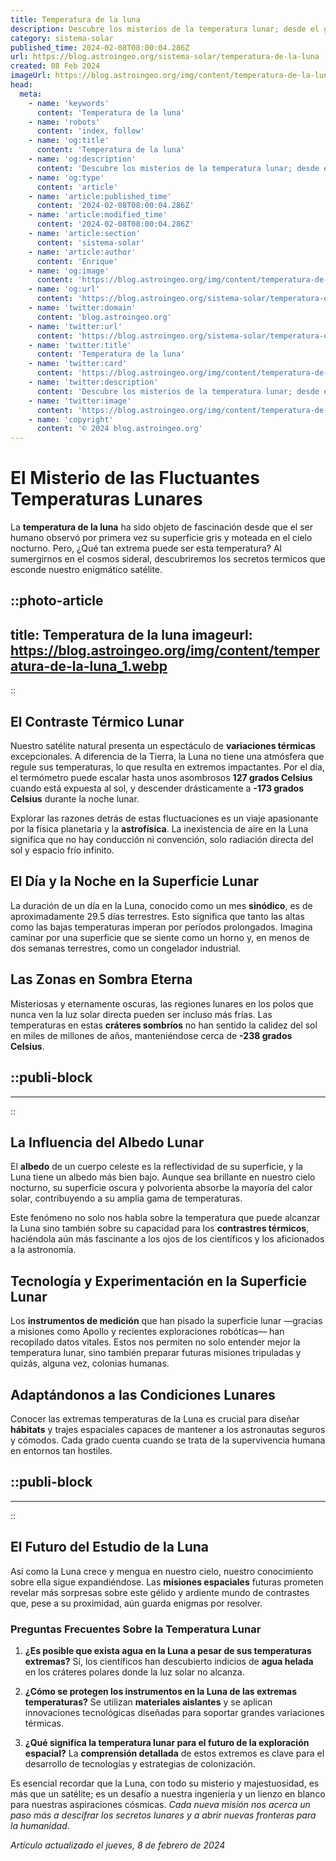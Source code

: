 ```yaml
---
title: Temperatura de la luna
description: Descubre los misterios de la temperatura lunar; desde el gélido anochecer hasta el calor extremo del día, un viaje fascinante por el satélite.
category: sistema-solar
published_time: 2024-02-08T08:00:04.286Z
url: https://blog.astroingeo.org/sistema-solar/temperatura-de-la-luna
created: 08 Feb 2024
imageUrl: https://blog.astroingeo.org/img/content/temperatura-de-la-luna_1.webp
head:
  meta:
    - name: 'keywords'
      content: 'Temperatura de la luna'
    - name: 'robots'
      content: 'index, follow'
    - name: 'og:title'
      content: 'Temperatura de la luna'
    - name: 'og:description'
      content: 'Descubre los misterios de la temperatura lunar; desde el gélido anochecer hasta el calor extremo del día, un viaje fascinante por el satélite.'
    - name: 'og:type'
      content: 'article'
    - name: 'article:published_time'
      content: '2024-02-08T08:00:04.286Z'
    - name: 'article:modified_time'
      content: '2024-02-08T08:00:04.286Z'
    - name: 'article:section'
      content: 'sistema-solar'
    - name: 'article:author'
      content: 'Enrique'
    - name: 'og:image'
      content: 'https://blog.astroingeo.org/img/content/temperatura-de-la-luna_1.webp'
    - name: 'og:url'
      content: 'https://blog.astroingeo.org/sistema-solar/temperatura-de-la-luna'
    - name: 'twitter:domain'
      content: 'blog.astroingeo.org'
    - name: 'twitter:url'
      content: 'https://blog.astroingeo.org/sistema-solar/temperatura-de-la-luna'
    - name: 'twitter:title'
      content: 'Temperatura de la luna'
    - name: 'twitter:card'
      content: 'https://blog.astroingeo.org/img/content/temperatura-de-la-luna_1.webp'
    - name: 'twitter:description'
      content: 'Descubre los misterios de la temperatura lunar; desde el gélido anochecer hasta el calor extremo del día, un viaje fascinante por el satélite.'
    - name: 'twitter:image'
      content: 'https://blog.astroingeo.org/img/content/temperatura-de-la-luna_1.webp'
    - name: 'copyright'
      content: '© 2024 blog.astroingeo.org'
---
```

# El Misterio de las Fluctuantes Temperaturas Lunares

La **temperatura de la luna** ha sido objeto de fascinación desde que el ser humano observó por primera vez su superficie gris y moteada en el cielo nocturno. Pero, ¿Qué tan extrema puede ser esta temperatura? Al sumergirnos en el cosmos sideral, descubriremos los secretos termicos que esconde nuestro enigmático satélite.


::photo-article
---
title: Temperatura de la luna
imageurl: https://blog.astroingeo.org/img/content/temperatura-de-la-luna_1.webp
---
::


## El Contraste Térmico Lunar

Nuestro satélite natural presenta un espectáculo de **variaciones térmicas** excepcionales. A diferencia de la Tierra, la Luna no tiene una atmósfera que regule sus temperaturas, lo que resulta en extremos impactantes. Por el día, el termómetro puede escalar hasta unos asombrosos **127 grados Celsius** cuando está expuesta al sol, y descender drásticamente a **-173 grados Celsius** durante la noche lunar.
  
Explorar las razones detrás de estas fluctuaciones es un viaje apasionante por la física planetaria y la **astrofísica**. La inexistencia de aire en la Luna significa que no hay conducción ni convención, solo radiación directa del sol y espacio frío infinito.

## El Día y la Noche en la Superficie Lunar

La duración de un día en la Luna, conocido como un mes **sinódico**, es de aproximadamente 29.5 días terrestres. Esto significa que tanto las altas como las bajas temperaturas imperan por períodos prolongados. Imagina caminar por una superficie que se siente como un horno y, en menos de dos semanas terrestres, como un congelador industrial.

## Las Zonas en Sombra Eterna

Misteriosas y eternamente oscuras, las regiones lunares en los polos que nunca ven la luz solar directa pueden ser incluso más frías. Las temperaturas en estas **cráteres sombríos** no han sentido la calidez del sol en miles de millones de años, manteniéndose cerca de **-238 grados Celsius**.


  ::publi-block
  ---
  ---
  ::
  
  
## La Influencia del Albedo Lunar

El **albedo** de un cuerpo celeste es la reflectividad de su superficie, y la Luna tiene un albedo más bien bajo. Aunque sea brillante en nuestro cielo nocturno, su superficie oscura y polvorienta absorbe la mayoría del calor solar, contribuyendo a su amplia gama de temperaturas.

Este fenómeno no solo nos habla sobre la temperatura que puede alcanzar la Luna sino también sobre su capacidad para los **contrastres térmicos**, haciéndola aún más fascinante a los ojos de los científicos y los aficionados a la astronomía.

## Tecnología y Experimentación en la Superficie Lunar

Los **instrumentos de medición** que han pisado la superficie lunar —gracias a misiones como Apollo y recientes exploraciones robóticas— han recopilado datos vitales. Estos nos permiten no solo entender mejor la temperatura lunar, sino también preparar futuras misiones tripuladas y quizás, alguna vez, colonias humanas.

## Adaptándonos a las Condiciones Lunares

Conocer las extremas temperaturas de la Luna es crucial para diseñar **hábitats** y trajes espaciales capaces de mantener a los astronautas seguros y cómodos. Cada grado cuenta cuando se trata de la supervivencia humana en entornos tan hostiles.


  ::publi-block
  ---
  ---
  ::
  
  
## El Futuro del Estudio de la Luna

Así como la Luna crece y mengua en nuestro cielo, nuestro conocimiento sobre ella sigue expandiéndose. Las **misiones espaciales** futuras prometen revelar más sorpresas sobre este gélido y ardiente mundo de contrastes que, pese a su proximidad, aún guarda enigmas por resolver.

### Preguntas Frecuentes Sobre la Temperatura Lunar

1. **¿Es posible que exista agua en la Luna a pesar de sus temperaturas extremas?**
   Sí, los científicos han descubierto indicios de **agua helada** en los cráteres polares donde la luz solar no alcanza.

2. **¿Cómo se protegen los instrumentos en la Luna de las extremas temperaturas?**
   Se utilizan **materiales aislantes** y se aplican innovaciones tecnológicas diseñadas para soportar grandes variaciones térmicas.

3. **¿Qué significa la temperatura lunar para el futuro de la exploración espacial?**
   La **comprensión detallada** de estos extremos es clave para el desarrollo de tecnologías y estrategias de colonización.

Es esencial recordar que la Luna, con todo su misterio y majestuosidad, es más que un satélite; es un desafío a nuestra ingeniería y un lienzo en blanco para nuestras aspiraciones cósmicas. *Cada nueva misión nos acerca un paso más a descifrar los secretos lunares y a abrir nuevas fronteras para la humanidad*.

_Artículo actualizado el jueves, 8 de febrero de 2024_